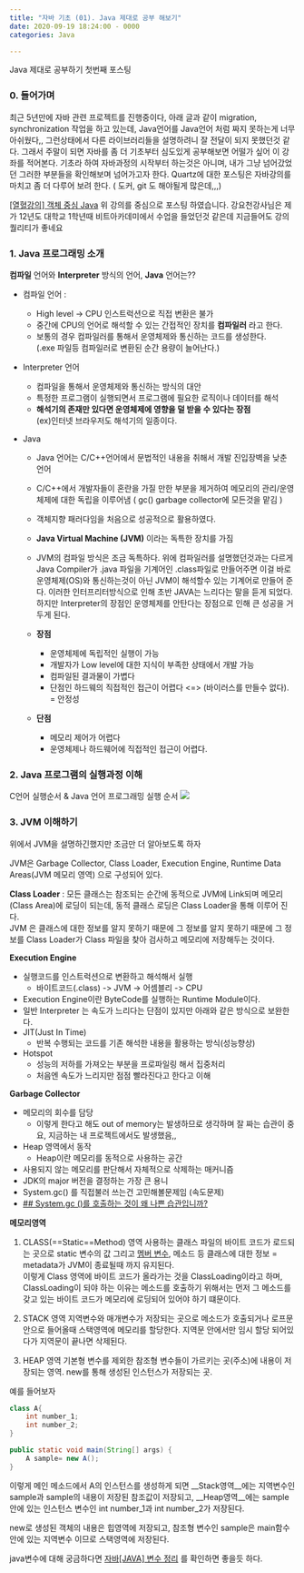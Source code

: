 ```yaml
---
title: "자바 기초 (01). Java 제대로 공부 해보기"
date: 2020-09-19 18:24:00 - 0000
categories: Java

---
```


Java 제대로 공부하기 첫번째 포스팅


### 0. 들어가며
최근 5년만에 자바 관련 프로젝트를 진행중이다, 아래 글과 같이 migration, synchronization 작업을 하고 있는데, Java언어를 Java언어 처럼 짜지 못하는게 너무 아쉬웠다,, 그런상태에서 다른 라이브러리들을 설명하려니 잘 전달이 되지 못했던것 같다.  그래서 주말이 되면 자바를 좀 더 기초부터 심도있게 공부해보면 어떨가 싶어 이 강좌를 적어본다. 기초라 하여 자바과정의 시작부터 하는것은 아니며, 내가 그냥 넘어갔었던 그러한 부분들을 확인해보며 넘어가고자 한다. Quartz에 대한 포스팅은 자바강의를 마치고 좀 더 다루어 보려 한다. ( 도커, git 도 해야될게 많은데,,,)


[[열혈강의] 객체 중심 Java](https://www.youtube.com/playlist?list=PL7mmuO705dG18OylhSqi8Ooao8eWsxahQ)
위 강의를 중심으로 포스팅 하였습니다. 강요천강사님은 제가 12년도 대학교 1학년때 비트아카데미에서 수업을 들었던것 같은데 지금들어도 강의 퀄리티가 좋네요

### 1. Java 프로그래밍 소개

__컴파일__ 언어와 __Interpreter__ 방식의 언어, __Java__ 언어는??

- 컴파일 언어 :
	- High level -> CPU 인스트럭션으로 직접 변환은 불가
	- 중간에 CPU의 언어로 해석할 수 있는 간접적인 장치를 __컴파일러__ 라고 한다.
	- 보통의 경우 컴파일러를 통해서 운영체제와 통신하는 코드를 생성한다.  
	(.exe 파일등 컴파일러로 변환된 순간 용량이 늘어난다.)

- Interpreter 언어
	- 컴파일을 통해서 운영체제와 통신하는 방식의 대안
	- 특정한 프로그램이 실행되면서 프로그램에 필요한 로직이나 데이터를 해석
	- __해석기의 존재만 있다면 운영체제에 영향을 덜 받을 수 있다는 장점__   
	(ex)인터넷 브라우저도 해석기의 일종이다.


- Java 
	- Java 언어는 C/C++언어에서 문법적인 내용을 취해서 개발 진입장벽을 낮춘 언어
	- C/C++에서 개발자들이 혼란을 가질 만한 부분을 제거하여 메모리의 관리/운영체제에 대한 독립을 이루어냄
	( gc() garbage collector에 모든것을 맡김 )
	- 객체지향 패러다임을 처음으로 성공적으로 활용하였다.
	- __Java Virtual Machine (JVM)__ 이라는 독특한 장치를 가짐
	- JVM의 컴파일 방식은 조금 독특하다. 위에 컴파일러를 설명했던것과는 다르게 Java Compiler가 .java 파일을 기계어인 .class파일로 만들어주면 이걸 바로 운영체제(OS)와 통신하는것이 아닌 JVM이 해석할수 있는 기계어로 만들어 준다. 이러한 인터프리터방식으로 인해 초반 JAVA는 느리다는 말을 듣게 되었다. 하지만 Interpreter의 장점인 운영체제를 안탄다는 장점으로 인해 큰 성공을 거두게 된다.
	
	- __장점__ 
		- 운영체제에 독립적인 실행이 가능
		- 개발자가 Low level에 대한 지식이 부족한 상태에서 개발 가능
		- 컴파일된 결과물이 가볍다
		- 단점인 하드웨의 직접적인 접근이 어렵다 <=> (바이러스를 만들수 없다). = 안정성

	- __단점__
		- 메모리 제어가 어렵다
		- 운영체제나 하드웨어에 직접적인 접근이 어렵다.


### 2. Java 프로그램의 실행과정 이해

C언어 실행순서 & Java 언어 프로그래밍 실행 순서
![](https://jjsk27.files.wordpress.com/2011/12/image_thumb74.png?w=576&h=3)





### 3. JVM 이해하기
위에서 JVM을 설명하긴했지만 조금만 더 알아보도록 하자

JVM은 Garbage Collector, Class Loader, Execution Engine, Runtime Data Areas(JVM 메모리 영역) 으로 구성되어 있다.

__Class Loader__ : 모든 클래스는 참조되는 순간에 동적으로 JVM에 Link되며 메모리(Class Area)에 로딩이 되는데, 동적 클래스 로딩은 Class Loader을 통해 이루어 진다.  
JVM 은 클래스에 대한 정보를 알지 못하기 때문에 그 정보를 알지 못하기 때문에 그 정보를 Class Loader가 Class 파일을 찾아 검사하고 메모리에 저장해두는 것이다. 

__Execution Engine__
- 실행코드를 인스트럭션으로 변환하고 해석해서 실행
	- 바이트코드(.class) -> JVM -> 어셈블리 -> CPU
- Execution Engine이란 ByteCode를 실행하는 Runtime Module이다.
- 일반 Interpreter 는 속도가 느리다는 단점이 있지만 아래와 같은 방식으로 보완한다.
- JIT(Just In Time)
	- 반복 수행되는 코드를 기존 해석한 내용을 활용하는 방식(성능향상)
- Hotspot
	- 성능의 저하를 가져오는 부분을 프로파일링 해서 집중처리
	- 처음엔 속도가 느리지만 점점 빨라진다고 한다고 이해

__Garbage Collector__
- 메모리의 회수를 담당
	- 이렇게 한다고 해도 out of memory는 발생하므로 생각하며 잘 짜는 습관이 중요, 지금하는 내 프로젝트에서도 발생했음,, 
- Heap 영역에서 동작
	- Heap이란 메모리를 동적으로 사용하는 공간
- 사용되지 않는 메모리를 판단해서 자체적으로 삭제하는 매커니즘
- JDK의 major 버전을 결정하는 가장 큰 용니
 - System.gc() 를 직접불러 쓰는건 고민해볼문제임 (속도문제)
 - [## System.gc ()를 호출하는 것이 왜 나쁜 습관입니까?](https://lottogame.tistory.com/1272)

__메모리영역__
1. CLASS(==Static==Method) 영역
	사용하는 클래스 파일의 바이트 코드가 로드되는 곳으로 static 변수의 값 그리고 [멤버 변수](https://ko.wikipedia.org/wiki/%EB%A9%A4%EB%B2%84_%EB%B3%80%EC%88%98), 메소드 등 클래스에 대한 정보 = metadata가 JVM이 종료될때 까지 유지된다.  
	이렇게 Class 영역에 바이트 코드가 올라가는 것을 ClassLoading이라고 하며, ClassLoading이 되야 하는 이유는 메소드를 호출하기 위해서는 먼저 그 메소드를 갖고 있는 바이트 코드가 메모리에 로딩되어 있어야 하기 떄문이다.

2. STACK 영역
	지역변수와 매개변수가 저장되는 곳으로 메소드가 호출되거나 로프문안으로 들어올때 스택영역에 메모리를 할당한다. 지역문 안에서만 임시 할당 되어있다가 지역문이 끝나면 삭제된다.

3. HEAP 영역 
	기본형 변수를 제외한 참조형 변수들이 가르키는 곳(주소)에 내용이 저장되는 영역. new를 통해 생성된 인스턴스가 저장되는 곳.

예를 들어보자

~~~java
class A{
	int number_1;
	int number_2;
}
~~~
~~~java
public static void main(String[] args) { 
	A sample= new A(); 
}
~~~
이렇게 메인 메소드에서 A의 인스턴스를 생성하게 되면 __Stack영역__에는 지역변수인 sample과 sample의 내용이 저장된 참조값이 저장되고, __Heap영역__에는 sample 안에 있는 인스턴스 변수인 int number_1과 int number_2가 저장된다.  

new로 생성된 객체의 내용은 힙영역에 저장되고, 참조형 변수인 sample은 main함수안에 있는 지역변수 이므로 스택영역에 저장된다.  

java변수에 대해 궁금하다면 [자바[JAVA] 변수 정리](https://sleepyeyes.tistory.com/28) 를 확인하면 좋을듯 하다.
